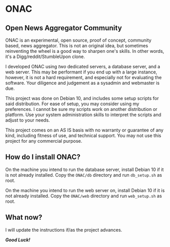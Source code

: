 # ONAC

## Open News Aggregator Community

ONAC is an experimental, open source, proof of concept, community based, news aggregator. This is not an original idea, but sometimes reinventing the wheel is a good way to sharpen one's skills. In other words, it's a Digg/reddit/StumbleUpon clone.

I developed ONAC using *two* dedicated servers, a database server, and a web server. This may be performant if you end up with a large instance, however, it is not a hard requirement, and especially not for evaluating the software. Your diligence and judgement as a sysadmin and webmaster is due. 

This project was done on Debian 10, and includes some setup scripts for said distribution. For ease of setup, you may consider using my preferences. I cannot be sure my scripts work on another distribution or platform. Use your system administration skills to interpret the scripts and adjust to your needs.

This project comes on an AS IS basis with no warranty or guarantee of any kind, including fitness of use, and technical support. You may not use this project for any commercial purpose.

## How do I install ONAC?

On the machine you intend to run the database server, install Debian 10 if it is not already installed. Copy the `ONAC/db` directory and run `db_setup.sh` as root.

On the machine you intend to run the web server on, install Debian 10 if it is not already installed. Copy the `ONAC/web` directory and run `web_setup.sh` as root.

## What now?

I will update the instructions if/as the project advances.

***Good Luck!***